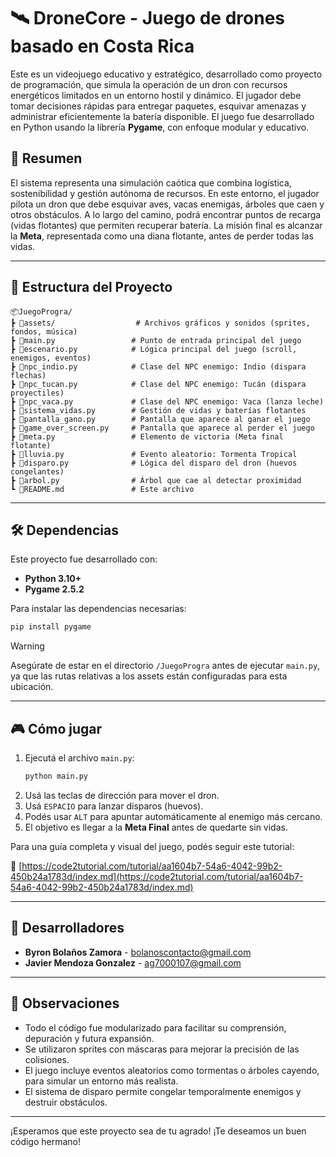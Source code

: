 # 🛰️ DroneCore - Juego de drones basado en Costa Rica

Este es un videojuego educativo y estratégico, desarrollado como proyecto de programación, que simula la operación de un dron con recursos energéticos limitados en un entorno hostil y dinámico. El jugador debe tomar decisiones rápidas para entregar paquetes, esquivar amenazas y administrar eficientemente la batería disponible. El juego fue desarrollado en Python usando la librería **Pygame**, con enfoque modular y educativo.

## 🧠 Resumen

El sistema representa una simulación caótica que combina logística, sostenibilidad y gestión autónoma de recursos. En este entorno, el jugador pilota un dron que debe esquivar aves, vacas enemigas, árboles que caen y otros obstáculos. A lo largo del camino, podrá encontrar puntos de recarga (vidas flotantes) que permiten recuperar batería. La misión final es alcanzar la **Meta**, representada como una diana flotante, antes de perder todas las vidas.

---

## 📁 Estructura del Proyecto

```
📦JuegoProgra/
┣ 📁assets/                  # Archivos gráficos y sonidos (sprites, fondos, música)
┣ 📜main.py                 # Punto de entrada principal del juego
┣ 📜escenario.py            # Lógica principal del juego (scroll, enemigos, eventos)
┣ 📜npc_indio.py            # Clase del NPC enemigo: Indio (dispara flechas)
┣ 📜npc_tucan.py            # Clase del NPC enemigo: Tucán (dispara proyectiles)
┣ 📜npc_vaca.py             # Clase del NPC enemigo: Vaca (lanza leche)
┣ 📜sistema_vidas.py        # Gestión de vidas y baterías flotantes
┣ 📜pantalla_gano.py        # Pantalla que aparece al ganar el juego
┣ 📜game_over_screen.py     # Pantalla que aparece al perder el juego
┣ 📜meta.py                 # Elemento de victoria (Meta final flotante)
┣ 📜lluvia.py               # Evento aleatorio: Tormenta Tropical
┣ 📜disparo.py              # Lógica del disparo del dron (huevos congelantes)
┣ 📜arbol.py                # Árbol que cae al detectar proximidad
┗ 📜README.md               # Este archivo
```

---

## 🛠️ Dependencias

Este proyecto fue desarrollado con:

- **Python 3.10+**
- **Pygame 2.5.2**

Para instalar las dependencias necesarias:

```bash
pip install pygame
```

> [!WARNING]
> Asegúrate de estar en el directorio `/JuegoProgra` antes de ejecutar `main.py`, ya que las rutas relativas a los assets están configuradas para esta ubicación.

---

## 🎮 Cómo jugar

1. Ejecutá el archivo `main.py`:
   ```bash
   python main.py
   ```
2. Usá las teclas de dirección para mover el dron.
3. Usá `ESPACIO` para lanzar disparos (huevos).
4. Podés usar `ALT` para apuntar automáticamente al enemigo más cercano.
5. El objetivo es llegar a la **Meta Final** antes de quedarte sin vidas.

Para una guía completa y visual del juego, podés seguir este tutorial:

📘 [https://code2tutorial.com/tutorial/aa1604b7-54a6-4042-99b2-450b24a1783d/index.md](https://code2tutorial.com/tutorial/aa1604b7-54a6-4042-99b2-450b24a1783d/index.md)

---

## 👥 Desarrolladores

- **Byron Bolaños Zamora** - [bolanoscontacto@gmail.com](mailto:bolanoscontacto@gmail.com)
- **Javier Mendoza Gonzalez** - [ag7000107@gmail.com](mailto:ag7000107@gmail.com)

---

## 📌 Observaciones

- Todo el código fue modularizado para facilitar su comprensión, depuración y futura expansión.
- Se utilizaron sprites con máscaras para mejorar la precisión de las colisiones.
- El juego incluye eventos aleatorios como tormentas o árboles cayendo, para simular un entorno más realista.
- El sistema de disparo permite congelar temporalmente enemigos y destruir obstáculos.

---

¡Esperamos que este proyecto sea de tu agrado!
¡Te deseamos un buen código hermano!
